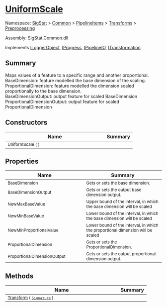 # [UniformScale](./UniformScale.md)

Namespace: [SigStat]() > [Common](./../../../README.md) > [PipelineItems]() > [Transforms]() > [Preprocessing](./README.md)

Assembly: SigStat.Common.dll

Implements [ILoggerObject](./../../../ILoggerObject.md), [IProgress](./../../../Helpers/IProgress.md), [IPipelineIO](./../../../Pipeline/IPipelineIO.md), [ITransformation](./../../../ITransformation.md)

## Summary
Maps values of a feature to a specific range and another proportional.  <br>BaseDimension: feature modelled the base dimension of the scaling. <br>ProportionalDimension: feature modelled the dimension scaled proportionally to the base dimension. <br>BaseDimensionOutput: output feature for scaled BaseDimension<br>ProportionalDimensionOutput: output feature for scaled ProportionalDimension

## Constructors

| Name | Summary | 
| --- | --- | 
| <sub>UniformScale (  )</sub><img width=200 style="cursor:not-allowed;pointer-events:none;"/>| <sub></sub>| <br>


## Properties

| Name | Summary | 
| --- | --- | 
| <sub>BaseDimension</sub><img width=200 style="cursor:not-allowed;pointer-events:none;"/>| <sub>Gets or sets the base dimension.</sub>| <br>
| <sub>BaseDimensionOutput</sub><img width=200 style="cursor:not-allowed;pointer-events:none;"/>| <sub>Gets or sets the output base dimension output.</sub>| <br>
| <sub>NewMaxBaseValue</sub><img width=200 style="cursor:not-allowed;pointer-events:none;"/>| <sub>Upper bound of the interval, in which the base dimension will be scaled</sub>| <br>
| <sub>NewMinBaseValue</sub><img width=200 style="cursor:not-allowed;pointer-events:none;"/>| <sub>Lower bound of the interval, in which the base dimension will be scaled</sub>| <br>
| <sub>NewMinProportionalValue</sub><img width=200 style="cursor:not-allowed;pointer-events:none;"/>| <sub>Lower bound of the interval, in which the proportional dimension will be scaled</sub>| <br>
| <sub>ProportionalDimension</sub><img width=200 style="cursor:not-allowed;pointer-events:none;"/>| <sub>Gets or sets the ProportionalDimension.</sub>| <br>
| <sub>ProportionalDimensionOutput</sub><img width=200 style="cursor:not-allowed;pointer-events:none;"/>| <sub>Gets or sets the output proportional dimension output.</sub>| <br>


## Methods

| Name | Summary | 
| --- | --- | 
| <sub>[Transform](./Methods/UniformScale-100663886.md) ( [`Signature`](./../../../Signature.md) )</sub><img width=200 style="cursor:not-allowed;pointer-events:none;"/>| <sub></sub>| <br>


